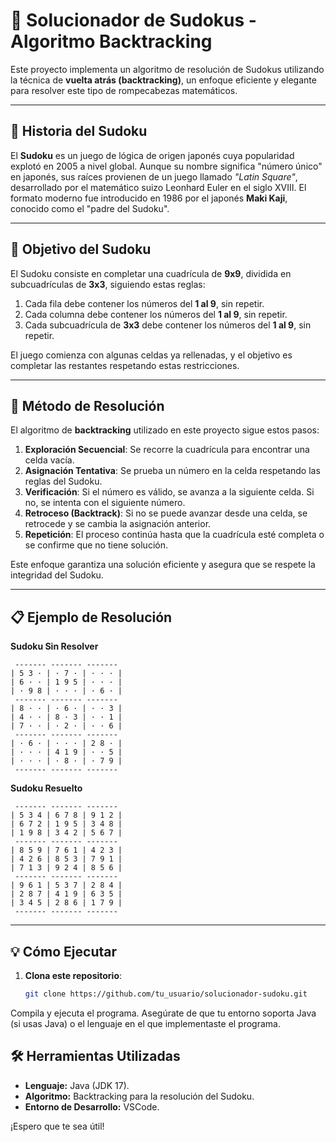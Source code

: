 # 🧩 Solucionador de Sudokus - Algoritmo Backtracking

Este proyecto implementa un algoritmo de resolución de Sudokus utilizando la técnica de **vuelta atrás (backtracking)**, un enfoque eficiente y elegante para resolver este tipo de rompecabezas matemáticos.

---

## 📜 Historia del Sudoku

El **Sudoku** es un juego de lógica de origen japonés cuya popularidad explotó en 2005 a nivel global. Aunque su nombre significa "número único" en japonés, sus raíces provienen de un juego llamado *"Latin Square"*, desarrollado por el matemático suizo Leonhard Euler en el siglo XVIII. El formato moderno fue introducido en 1986 por el japonés **Maki Kaji**, conocido como el "padre del Sudoku".

---

## 🎯 Objetivo del Sudoku

El Sudoku consiste en completar una cuadrícula de **9x9**, dividida en subcuadrículas de **3x3**, siguiendo estas reglas:

1. Cada fila debe contener los números del **1 al 9**, sin repetir.
2. Cada columna debe contener los números del **1 al 9**, sin repetir.
3. Cada subcuadrícula de **3x3** debe contener los números del **1 al 9**, sin repetir.

El juego comienza con algunas celdas ya rellenadas, y el objetivo es completar las restantes respetando estas restricciones.

---

## 🧠 Método de Resolución

El algoritmo de **backtracking** utilizado en este proyecto sigue estos pasos:

1. **Exploración Secuencial**: Se recorre la cuadrícula para encontrar una celda vacía.
2. **Asignación Tentativa**: Se prueba un número en la celda respetando las reglas del Sudoku.
3. **Verificación**: Si el número es válido, se avanza a la siguiente celda. Si no, se intenta con el siguiente número.
4. **Retroceso (Backtrack)**: Si no se puede avanzar desde una celda, se retrocede y se cambia la asignación anterior.
5. **Repetición**: El proceso continúa hasta que la cuadrícula esté completa o se confirme que no tiene solución.

Este enfoque garantiza una solución eficiente y asegura que se respete la integridad del Sudoku.

---

## 📋 Ejemplo de Resolución

**Sudoku Sin Resolver**
```plaintext
 ------- ------- ------- 
| 5 3 · | · 7 · | · · · |
| 6 · · | 1 9 5 | · · · |
| · 9 8 | · · · | · 6 · |
 ------- ------- ------- 
| 8 · · | · 6 · | · · 3 |
| 4 · · | 8 · 3 | · · 1 |
| 7 · · | · 2 · | · · 6 |
 ------- ------- ------- 
| · 6 · | · · · | 2 8 · |
| · · · | 4 1 9 | · · 5 |
| · · · | · 8 · | · 7 9 |
 ------- ------- ------- 
```
**Sudoku Resuelto**
```plaintext
 ------- ------- ------- 
| 5 3 4 | 6 7 8 | 9 1 2 |
| 6 7 2 | 1 9 5 | 3 4 8 |
| 1 9 8 | 3 4 2 | 5 6 7 |
 ------- ------- ------- 
| 8 5 9 | 7 6 1 | 4 2 3 |
| 4 2 6 | 8 5 3 | 7 9 1 |
| 7 1 3 | 9 2 4 | 8 5 6 |
 ------- ------- ------- 
| 9 6 1 | 5 3 7 | 2 8 4 |
| 2 8 7 | 4 1 9 | 6 3 5 |
| 3 4 5 | 2 8 6 | 1 7 9 |
 ------- ------- ------- 
```
---

## 💡 Cómo Ejecutar

1. **Clona este repositorio**:  
   ```bash
   git clone https://github.com/tu_usuario/solucionador-sudoku.git
Compila y ejecuta el programa.
Asegúrate de que tu entorno soporta Java (si usas Java) o el lenguaje en el que implementaste el programa.

## 🛠️ Herramientas Utilizadas

- **Lenguaje:** Java (JDK 17).
- **Algoritmo:** Backtracking para la resolución del Sudoku.
- **Entorno de Desarrollo:** VSCode.


¡Espero que te sea útil!
